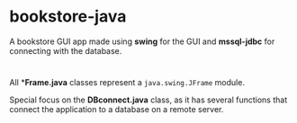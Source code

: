 # bookstore-java
A bookstore GUI app made using **swing** for the GUI and **mssql-jdbc** for connecting with the database.
#

All ***Frame.java** classes represent a `java.swing.JFrame` module.

Special focus on the **DBconnect.java** class, as it has several functions that connect the application to a database on a remote server.
